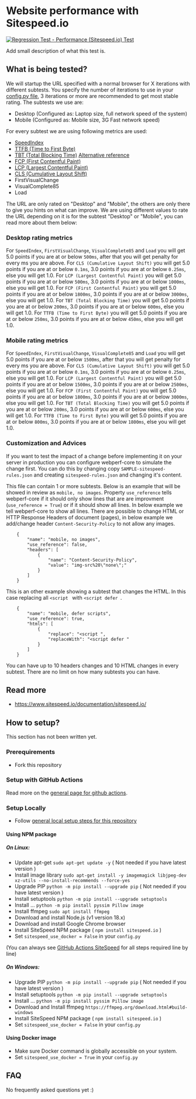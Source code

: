 # Website performance with Sitespeed.io
[![Regression Test - Performance (Sitespeed.io) Test](https://github.com/Webperf-se/webperf_core/actions/workflows/regression-test-sitespeed.yml/badge.svg)](https://github.com/Webperf-se/webperf_core/actions/workflows/regression-test-sitespeed.yml)

Add small description of what this test is.

## What is being tested?

We will startup the URL specified with a normal browser for X iterations with different subtests.
You specify the number of iterations to use in your [config.py file](../config-py.md), 3 iterations or more are recommended to get most stable rating.
The subtests we use are:
* Desktop (Configured as: Laptop size, full network speed of the system)
* Mobile (Configured as: Mobile size, 3G Fast network speed)

For every subtest we are using following metrics are used:
* [SpeedIndex](https://docs.webpagetest.org/metrics/speedindex/)
* [TTFB (Time to First Byte)](https://web.dev/ttfb/)
* [TBT (Total Blocking Time)](https://web.dev/tbt/) [Alternative reference](https://developer.chrome.com/docs/lighthouse/performance/lighthouse-total-blocking-time/#how-lighthouse-determines-your-tbt-score)
* [FCP (First Contentful Paint)](https://web.dev/fcp/)
* [LCP (Largest Contentful Paint)](https://web.dev/lcp/)
* [CLS (Cumulative Layout Shift)](https://web.dev/cls/)
* FirstVisualChange
* VisualComplete85
* Load

The URL are only rated on "Desktop" and "Mobile", the others are only there to give you hints on what can improve.
We are using different values to rate the URL depending on it is for the subtest "Desktop" or "Mobile", you can read more about them below:

### Desktop rating metrics
For `SpeedIndex`, `FirstVisualChange`, `VisualComplete85` and `Load` you will get 5.0 points if you are at or below `500ms`, after that you will get penalty for every ms you are above.
For `CLS (Cumulative Layout Shift)` you will get 5.0 points if you are at or below `0.1ms`, 3.0 points if you are at or below `0.25ms`, else you will get 1.0.
For `LCP (Largest Contentful Paint)` you will get 5.0 points if you are at or below `500ms`, 3.0 points if you are at or below `1000ms`, else you will get 1.0.
For `FCP (First Contentful Paint)` you will get 5.0 points if you are at or below `1800ms`, 3.0 points if you are at or below `3000ms`, else you will get 1.0.
For `TBT (Total Blocking Time)` you will get 5.0 points if you are at or below `200ms`, 3.0 points if you are at or below `600ms`, else you will get 1.0.
For `TTFB (Time to First Byte)` you will get 5.0 points if you are at or below `250ms`, 3.0 points if you are at or below `450ms`, else you will get 1.0.

### Mobile rating metrics
For `SpeedIndex`, `FirstVisualChange`, `VisualComplete85` and `Load` you will get 5.0 points if you are at or below `1500ms`, after that you will get penalty for every ms you are above.
For `CLS (Cumulative Layout Shift)` you will get 5.0 points if you are at or below `0.1ms`, 3.0 points if you are at or below `0.25ms`, else you will get 1.0.
For `LCP (Largest Contentful Paint)` you will get 5.0 points if you are at or below `1500ms`, 3.0 points if you are at or below `2500ms`, else you will get 1.0.
For `FCP (First Contentful Paint)` you will get 5.0 points if you are at or below `1800ms`, 3.0 points if you are at or below `3000ms`, else you will get 1.0.
For `TBT (Total Blocking Time)` you will get 5.0 points if you are at or below `200ms`, 3.0 points if you are at or below `600ms`, else you will get 1.0.
For `TTFB (Time to First Byte)` you will get 5.0 points if you are at or below `800ms`, 3.0 points if you are at or below `1800ms`, else you will get 1.0.

### Customization and Advices

If you want to test the impact of a change before implementing it on your server in production you can configure webperf-core to simulate the change first.
You can do this by changing copy `SAMPLE-sitespeed-rules.json` and creating `sitespeed-rules.json` and changing it's content.

This file can contain 1 or more subtests.
Below is an example that will be showed in review as `mobile, no images`.
Property `use_reference` tells webperf-core if it should only show lines that are are improvment (`use_reference = True`) or if it should show all lines.
In below example we tell webperf-core to show all lines.
There are possible to change HTML or HTTP Response Headers of document (pages), in below example we add/change header `Content-Security-Policy`
to not allow any images.

```
    {
        "name": "mobile, no images",
        "use_reference": false,
        "headers": [
            {
                "name": "Content-Security-Policy",
                "value": "img-src%20\"none\";"
            }
        ]
    }
```

This is an other example showing a subtest that changes the HTML.
In this case replacing all `<script ` with `<script defer `.
```
    {
        "name": "mobile, defer scripts",
        "use_reference": true,
        "htmls": [
            {
                "replace": "<script ",
                "replaceWith": "<script defer "
            }
        ]
    }
```

You can have up to 10 headers changes and 10 HTML changes in every subtest.
There are no limit on how many subtests you can have.

## Read more

* https://www.sitespeed.io/documentation/sitespeed.io/


## How to setup?

This section has not been written yet.

### Prerequirements

* Fork this repository

### Setup with GitHub Actions

Read more on the [general page for github actions](../getting-started-github-actions.md).

### Setup Locally

* Follow [general local setup steps for this repository](../getting-started-local.md)

#### Using NPM package

##### On Linux:
* Update apt-get `sudo apt-get update -y` ( Not needed if you have latest version )
* Install image library `sudo apt-get install -y imagemagick libjpeg-dev xz-utils --no-install-recommends --force-yes`
* Upgrade PIP `python -m pip install --upgrade pip` ( Not needed if you have latest version )
* Install setuptools `python -m pip install --upgrade setuptools`
* Install ... `python -m pip install pyssim Pillow image`
* Install ffmpeg `sudo apt install ffmpeg`
* Download and install Node.js (v1 version 18.x)
* Download and install Google Chrome browser
* Install SiteSpeed NPM package ( `npm install sitespeed.io` )
* Set `sitespeed_use_docker = False` in your `config.py`

(You can always see [GitHub Actions SiteSpeed](../../.github/workflows/regression-test-sitespeed.yml) for all steps required line by line)

##### On Windows:

* Upgrade PIP `python -m pip install --upgrade pip` ( Not needed if you have latest version )
* Install setuptools `python -m pip install --upgrade setuptools`
* Install ... `python -m pip install pyssim Pillow image`
* Download and Install ffmpeg `https://ffmpeg.org/download.html#build-windows`
* Install SiteSpeed NPM package ( `npm install sitespeed.io` )
* Set `sitespeed_use_docker = False` in your `config.py`

#### Using Docker image

* Make sure Docker command is globally accessible on your system.
* Set `sitespeed_use_docker = True` in your `config.py`

## FAQ

No frequently asked questions yet :)

